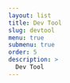 ```yaml
---
layout: list
title: Dev Tool
slug: devtool
menu: true
submenu: true
order: 5
description: >
  Dev Tool
---
```

